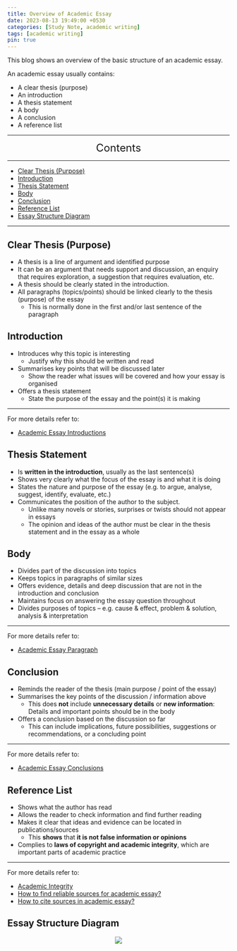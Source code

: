 ```yaml
---
title: Overview of Academic Essay
date: 2023-08-13 19:49:00 +0530
categories: [Study Note, academic writing]
tags: [academic writing]
pin: true
---
```



This blog shows an overview of the basic structure of an academic essay.

An academic essay usually contains:

* A clear thesis (purpose)
* An introduction
* A thesis statement
* A body
* A conclusion
* A reference list


---
<center><font size='5'> Contents </font></center>

---

<!-- TOC -->
  * [Clear Thesis (Purpose)](#clear-thesis-purpose)
  * [Introduction](#introduction)
  * [Thesis Statement](#thesis-statement)
  * [Body](#body)
  * [Conclusion](#conclusion)
  * [Reference List](#reference-list)
  * [Essay Structure Diagram](#essay-structure-diagram)
<!-- TOC -->

---

## Clear Thesis (Purpose)

* A thesis is a line of argument and identified purpose
* It can be an argument that needs support and discussion, an enquiry that requires exploration, a suggestion that requires evaluation, etc.
* A thesis should be clearly stated in the introduction.
* All paragraphs (topics/points) should be linked clearly to the thesis (purpose) of the essay
  * This is normally done in the first and/or last sentence of the paragraph


## Introduction


*  Introduces why this topic is interesting
   * Justify why this should be written and read
*  Summarises key points that will be discussed later
   * Show the reader what issues will be covered and how your essay is organised
*  Offers a thesis statement
   * State the purpose of the essay and the point(s) it is making

---
For more details refer to:
* [Academic Essay Introductions](/posts/Academic-Essay-Introductions/)

## Thesis Statement

* Is **written in the introduction**, usually as the last sentence(s)
* Shows very clearly what the focus of the essay is and what it is doing
* States the nature and purpose of the essay (e.g. to argue, analyse, suggest, identify, evaluate, etc.)
* Communicates the position of the author to the subject.
  * Unlike many novels or stories, surprises or twists should not appear in essays
  * The opinion and ideas of the author must be clear in the thesis statement and in the essay as a whole

## Body

* Divides part of the discussion into topics
* Keeps topics in paragraphs of similar sizes
* Offers evidence, details and deep discussion that are not in the introduction and conclusion
* Maintains focus on answering the essay question throughout
* Divides purposes of topics – e.g. cause & effect, problem & solution, analysis & interpretation

---
For more details refer to:
* [Academic Essay Paragraph](/posts/Academic-Essay-Paragraph/)

## Conclusion

* Reminds the reader of the thesis (main purpose / point of the essay)
* Summarises the key points of the discussion / information above
   * This does **not** include **unnecessary details** or **new information**: Details and important points should be in the body
* Offers a conclusion based on the discussion so far
   * This can include implications, future possibilities, suggestions or recommendations, or a concluding point

---
For more details refer to:
* [Academic Essay Conclusions](/posts/Academic-Essay-Conclusions)

## Reference List

* Shows what the author has read
* Allows the reader to check information and find further reading
* Makes it clear that ideas and evidence can be located in publications/sources
   * This **shows** that **it is not false information or opinions**
* Complies to **laws of copyright and academic integrity**, which are important parts of academic practice

---
For more details refer to:
* [Academic Integrity](/posts/Academic-Integrity)
* [How to find reliable sources for academic essay?](/posts/Find-Reliable-Sources-for-Academic-Essay/)
* [How to cite sources in academic essay?](/posts/How-To-Cite-Sources)

## Essay Structure Diagram

<center>
    <img class="image-style" 
    src="https://i.postimg.cc/sgBvZypx/ca820b1f09942969717846f15e3f686.png">
</center>
